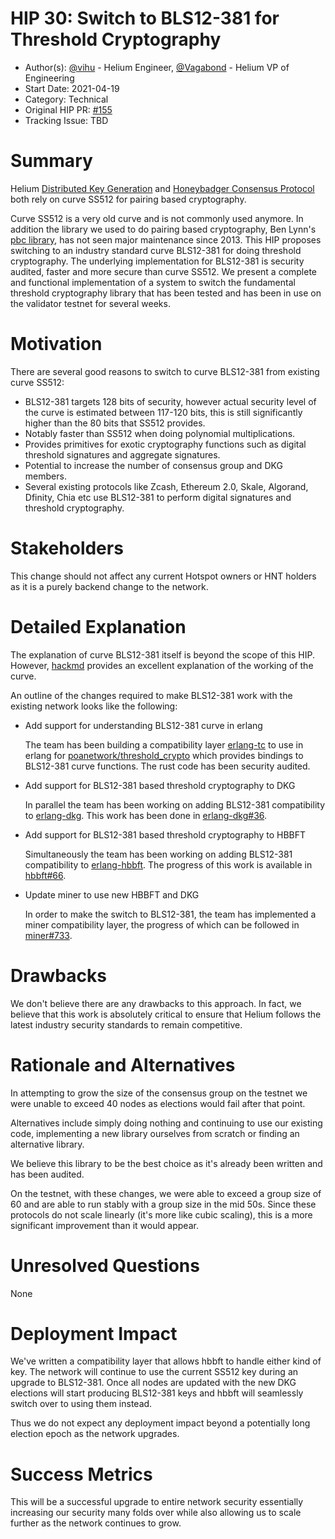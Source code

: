 # HIP 30: Switch to BLS12-381 for Threshold Cryptography

- Author(s): [@vihu](http://github.com/vihu) - Helium Engineer, [@Vagabond](https://github.com/vagabond/) - Helium VP of Engineering
- Start Date: 2021-04-19
- Category: Technical
- Original HIP PR: [#155](https://github.com/helium/HIP/pull/155)
- Tracking Issue: TBD

# Summary
[summary]: #summary

Helium [Distributed Key Generation](https://github.com/helium/erlang-dkg) and [Honeybadger Consensus Protocol](https://github.com/helium/erlang-hbbft) both rely on curve SS512 for pairing based cryptography.

Curve SS512 is a very old curve and is not commonly used anymore. In addition the library we used to do pairing based cryptography, Ben Lynn's [pbc library](https://crypto.stanford.edu/pbc/thesis.html), has not seen major maintenance since 2013.
This HIP proposes switching to an industry standard curve BLS12-381 for doing threshold cryptography.
The underlying implementation for BLS12-381 is security audited, faster and more secure than curve SS512.
We present a complete and functional implementation of a system to switch the fundamental threshold cryptography library that has been tested and has been in use on the validator testnet for several weeks.
# Motivation
[motivation]: #motivation

There are several good reasons to switch to curve BLS12-381 from existing curve SS512:

- BLS12-381 targets 128 bits of security, however actual security level of the curve is estimated between 117-120 bits, this is still significantly higher than the 80 bits that SS512 provides. 
- Notably faster than SS512 when doing polynomial multiplications.
- Provides primitives for exotic cryptography functions such as digital threshold signatures and aggregate signatures.
- Potential to increase the number of consensus group and DKG members.
- Several existing protocols like Zcash, Ethereum 2.0, Skale, Algorand, Dfinity, Chia etc use BLS12-381 to perform digital signatures and threshold cryptography.

# Stakeholders
[stakeholders]: #stakeholders

This change should not affect any current Hotspot owners or HNT holders as it
is a purely backend change to the network.

# Detailed Explanation
[detailed-explanation]: #detailed-explanation

The explanation of curve BLS12-381 itself is beyond the scope of this HIP. However, [hackmd](https://hackmd.io/@benjaminion/bls12-381) provides an excellent explanation of the working of the curve.

An outline of the changes required to make BLS12-381 work with the existing network looks like the following:

- Add support for understanding BLS12-381 curve in erlang

    The team has been building a compatibility layer [erlang-tc]() to use in erlang for [poanetwork/threshold_crypto](https://github.com/poanetwork/threshold_crypto) which provides bindings to BLS12-381 curve functions. The rust code has been security audited.

- Add support for BLS12-381 based threshold cryptography to DKG

    In parallel the team has been working on adding BLS12-381 compatibility to [erlang-dkg](https://github.com/helium/erlang-dkg). This work has been done in [erlang-dkg#36](https://github.com/helium/erlang-dkg/pull/36).

- Add support for BLS12-381 based threshold cryptography to HBBFT

    Simultaneously the team has been working on adding BLS12-381 compatibility to [erlang-hbbft](). The progress of this work is available in [hbbft#66](https://github.com/helium/erlang-hbbft/pull/66).

- Update miner to use new HBBFT and DKG

    In order to make the switch to BLS12-381, the team has implemented a miner compatibility layer, the progress of which can be followed in [miner#733](https://github.com/helium/miner/pull/733).

# Drawbacks
[drawbacks]: #drawbacks

We don't believe there are any drawbacks to this approach. In fact, we believe that this work is absolutely critical to ensure that Helium follows the latest industry security standards to remain competitive.

# Rationale and Alternatives
[alternatives]: #rationale-and-alternatives

In attempting to grow the size of the consensus group on the testnet we were unable to exceed 40 nodes as elections would fail after that point.

Alternatives include simply doing nothing and continuing to use our existing code, implementing a new library ourselves from scratch or finding an alternative library.

We believe this library to be the best choice as it's already been written and has been audited.

On the testnet, with these changes, we were able to exceed a group size of 60 and are able to run stably with a group size in the mid 50s. Since these protocols do not scale linearly (it's more like cubic scaling), this is a more significant improvement than it would appear.

# Unresolved Questions
[unresolved]: #unresolved-questions

None

# Deployment Impact
[deployment-impact]: #deployment-impact

We've written a compatibility layer that allows hbbft to handle either kind of key. The network will continue to use the current SS512 key during an upgrade to BLS12-381. Once all nodes are updated with the new DKG elections will start producing BLS12-381 keys and hbbft will seamlessly switch over to using them instead.

Thus we do not expect any deployment impact beyond a potentially long election epoch as the network upgrades.

# Success Metrics
[success-metrics]: #success-metrics

This will be a successful upgrade to entire network security essentially increasing our security many folds over while also allowing us to scale further as the network continues to grow.
